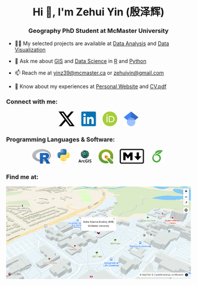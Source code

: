 <h1 align="center">Hi 👋, I'm Zehui Yin (殷泽辉)</h1>
<h3 align="center">Geography PhD Student at McMaster University</h3>

- 👨‍💻 My selected projects are available at [Data Analysis](https://zehuiyin.github.io/data_analysis.html) and [Data Visualization](https://zehuiyin.github.io/data_visualization.html)

- 💬 Ask me about [GIS](https://en.wikipedia.org/wiki/Geographic_information_system) and [Data Science](https://en.wikipedia.org/wiki/Data_science) in [R](https://www.r-project.org/) and [Python](https://www.python.org/)

- 📫 Reach me at yinz39@mcmaster.ca or zehuiyin@gmail.com

- 📄 Know about my experiences at [Personal Website](https://zehuiyin.github.io/) and [CV.pdf](https://zehuiyin.github.io/files/CV.pdf)

<h3 align="left">Connect with me:</h3>
<p align="center">
  <a href="https://twitter.com/zehuiyin" target="_blank"><img src="./icons/twitter.svg" alt="Twitter/X" height="40"/></a>&emsp;
  <a href="https://www.linkedin.com/in/zehuiyin/" target="_blank"><img src="./icons/LinkedIn.png" alt="LinkedIn" height="40"/></a>&emsp;
  <a href="https://orcid.org/0000-0001-6954-7918" target="_blank"><img src="./icons/ORCID.png" alt="ORCID" height="40"/></a>&emsp;
  <a href="https://scholar.google.com/citations?user=IC7pmh0AAAAJ&hl=en" target="_blank"><img src="./icons/Google_Scholar.png" alt="Google Scholar" height="40"/></a>
</p>

<h3 align="left">Programming Languages & Software:</h3>
<p align="center">
  <a href="https://www.r-project.org/" target="_blank"><img src="./icons/R_logo.svg" alt="R" height="40"/></a>&emsp;
  <a href="https://www.python.org/" target="_blank"><img src="./icons/Python.svg" alt="Python" height="40"/></a>&emsp;
  <a href="https://www.esri.com/en-us/home" target="_blank"><img src="./icons/ArcGIS_logo.png" alt="ArcGIS" height="40"/></a>&emsp;
  <a href="https://qgis.org/en/site/" target="_blank"><img src="./icons/QGIS.png" alt="QGIS" height="40"/></a>&emsp;
  <a href="https://www.markdownguide.org/" target="_blank"><img src="./icons/Markdown.png" alt="Markdown" height="40"/></a>&emsp;
  <a href="https://www.overleaf.com/" target="_blank"><img src="./icons/Overleaf.png" alt="Overleaf" height="40"/></a>
</p>

<h3 align="left">Find me at:</h3>
<p align="center"> 
  <a href="https://zehuiyin.github.io/mac_location/" target="_blank"> <img src="./icons/mac.png" alt="McMaster University"/></a>
</p>
